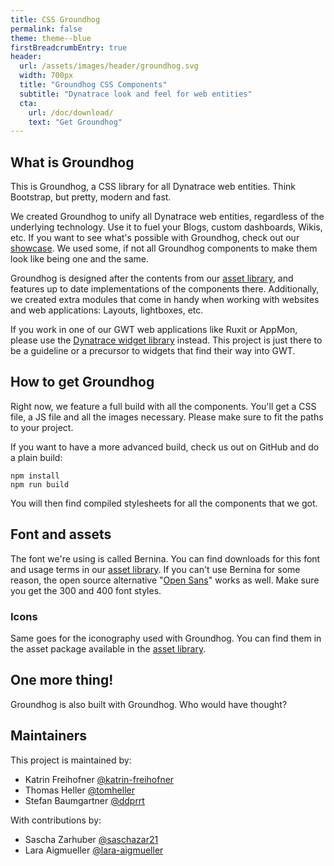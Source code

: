 ```yaml
---
title: CSS Groundhog
permalink: false
theme: theme--blue
firstBreadcrumbEntry: true
header:
  url: /assets/images/header/groundhog.svg
  width: 700px
  title: "Groundhog CSS Components"
  subtitle: "Dynatrace look and feel for web entities"
  cta:
    url: /doc/download/
    text: "Get Groundhog"
---
```

## What is Groundhog

This is Groundhog, a CSS library for all Dynatrace web entities. Think Bootstrap,
but pretty, modern and fast.

We created Groundhog to unify all Dynatrace web entities, regardless of the
underlying technology. Use it to fuel your Blogs, custom dashboards, Wikis, etc.
If you want to see what's possible with Groundhog, check out our [showcase](/doc/showcase). We used
some, if not all Groundhog components to make them look like being one and the same.

Groundhog is designed after the contents from our [asset library](http://assets.ruxitlabs.com),
and features up to date implementations of the components there. Additionally, we created
extra modules that come in handy when working with websites and web applications: Layouts,
lightboxes, etc.

If you work in one of our GWT web applications like Ruxit or AppMon, please use the
[Dynatrace widget library](https://bitbucket.lab.dynatrace.org/projects/LIB/repos/widget-library/browse)
instead. This project is just there to be a guideline or a precursor to widgets that
find their way into GWT.

## How to get Groundhog

Right now, we feature a full build with all the components. You'll get a CSS file,
a JS file and all the images necessary. Please make sure to fit the paths to your
project.

If you want to have a more advanced build, check us out on GitHub and do a plain build:

```
npm install
npm run build
```

You will then find compiled stylesheets for all the components that we got.

## Font and assets

The font we're using is called Bernina. You can find downloads for this font and
usage terms in our [asset library](http://assets.ruxitlabs.com/brand/groundhog/). If you
can't use Bernina for some reason, the open source alternative "[Open Sans](https://www.google.com/fonts/specimen/Open+Sans)" works as well.
Make sure you get the 300 and 400 font styles.

### Icons

Same goes for the iconography used with Groundhog. You can find them in the asset
package available in the [asset library](http://assets.ruxitlabs.com/brand/groundhog/).

## One more thing!

Groundhog is also built with Groundhog. Who would have thought?

## Maintainers

This project is maintained by:

- Katrin Freihofner [@katrin-freihofner](https://github.com/katrin-freihofner)
- Thomas Heller [@tomheller](https://github.com/tomheller)
- Stefan Baumgartner [@ddprrt](https://github.com/ddprrt)

With contributions by:

- Sascha Zarhuber [@saschazar21](https://github.com/saschazar21)
- Lara Aigmueller [@lara-aigmueller](https://github.com/lara-aigmueller)
